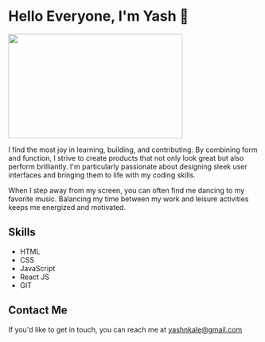 # Hello Everyone, I'm Yash 👋

<img src="https://64.media.tumblr.com/a935d7cacf17663f8bd18f49290abc1f/43e72218d5e4fdeb-5e/s540x810/33c198c18d5358dedbf4fa9359a0df064f358b85.gif" width="350" height="210">

I find the most joy in learning, building, and contributing. By combining form and function, I strive to create products that not only look great but also perform brilliantly. I'm particularly passionate about designing sleek user interfaces and bringing them to life with my coding skills.

When I step away from my screen, you can often find me dancing to my favorite music. Balancing my time between my work and leisure activities keeps me energized and motivated.

## Skills

- HTML
- CSS
- JavaScript
- React JS
- GIT

## Contact Me

If you'd like to get in touch, you can reach me at [yashnkale@gmail.com](mailto:your-email@example.com)
